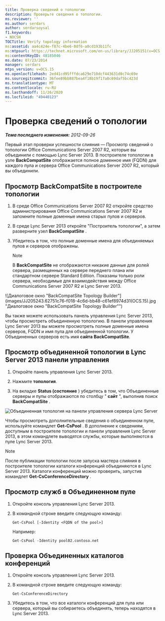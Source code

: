 ```yaml
---
title: Проверка сведений о топологии
description: Проверьте сведения о топологии.
ms.reviewer: ''
ms.author: serdars
author: serdarsoysal
f1.keywords:
- NOCSH
TOCTitle: Verify topology information
ms:assetid: aa4c424e-f87c-4be6-8df6-a0cd193b11fc
ms:mtpsurl: https://technet.microsoft.com/en-us/library/JJ205151(v=OCS.15)
ms:contentKeyID: 48185046
ms.date: 07/23/2014
manager: serdars
mtps_version: v=OCS.15
ms.openlocfilehash: 2ed41cd95fffdca629e710dcf443631d0c74c69e
ms.sourcegitcommit: 36fee89bb887bea4f18b19f17a8c69daf5bc423d
ms.translationtype: MT
ms.contentlocale: ru-RU
ms.lasthandoff: 11/26/2020
ms.locfileid: "49440123"
---
```

# <a name="verify-topology-information"></a>Проверка сведений о топологии

<div data-xmlns="http://www.w3.org/1999/xhtml">

<div class="topic" data-xmlns="http://www.w3.org/1999/xhtml" data-msxsl="urn:schemas-microsoft-com:xslt" data-cs="https://msdn.microsoft.com/">

<div data-asp="https://msdn2.microsoft.com/asp">



</div>

<div id="mainSection">

<div id="mainBody">

<span> </span>

_**Тема последнего изменения:** 2012-09-26_

Первый этап проверки успешности слияния — Просмотр сведений о топологии Office Communications Server 2007 R2, которые вы объединили с помощью Lync Server 2013. В построителе топологии в узле **BackCompatSite** отображается полное доменное имя (FQDN) для каждого пула и сервера Office Communications Server 2007 R2, который вы объединили.

<div>

## <a name="to-view-backcompatsite-in-topology-builder"></a>Просмотр BackCompatSite в построителе топологии

1.  В среде Office Communications Server 2007 R2 откройте средство администрирования Office Communications Server 2007 R2 и запомните полные доменные имена старых пулов и серверов.

2.  В среде Lync Server 2013 откройте "Построитель топологии", а затем разверните узел **BackCompatSite** .

3.  Убедитесь в том, что полные доменные имена для объединяемых пулов и серверов отображены.
    
    <div>
    

    > [!NOTE]  
    > В <STRONG>BackCompatSite</STRONG> не отображаются никакие данные для ролей сервера, размещенных на сервере переднего плана или стандартном сервере Standard Edition. Показаны только роли сервера, необходимые для взаимодействия между Office Communications Server 2007 R2 и Lync Server 2013.

    
    </div>

![Диалоговое окно "BackCompatSite Topology Builder"](images/JJ205243.62751c76-f018-4c6d-bb48-c61ef8974d31(OCS.15).jpg "Диалоговое окно "BackCompatSite Topology Builder"")

Вы также можете использовать панель управления Lync Server 2013, чтобы просмотреть объединенную топологию. В панели управления Lync Server 2013 вы можете просмотреть полные доменные имена серверов, FQDN и имя пула для объединенной топологии. У Объединенных серверов есть имя **сайта** **BackCompatSite**.

</div>

<div>

## <a name="to-view-the-merged-topology-in-lync-server-2013-control-panel"></a>Просмотр объединенной топологии в Lync Server 2013 панели управления

1.  Откройте панель управления Lync Server 2013.

2.  Нажмите **топология**.

3.  На вкладке **Status (состояние** ) убедитесь в том, что Объединенные серверы и пулы отображаются по столбцу " **сайт** ", выполнив поиск **BackCompatSite** .

![Объединенная топология на панели управления сервера Lync Server](images/JJ205151.f986ddd4-2040-454d-9389-7f6154b59cc9(OCS.15).jpg "Объединенная топология на панели управления сервера Lync Server")

Чтобы просмотреть дополнительные сведения о объединенном пуле, используйте командлет **Get-CsPool** . В дополнение к сведениям, доступным в построителе топологии и панели управления Lync Server 2013, в этом командлете выводятся службы, которые выполняются в пуле Lync Server 2013.

<div>


> [!NOTE]  
> После публикации топологии после запуска мастера слияния в построителе топологии каталоги конференций объединяются в Lync Server 2013. Каталоги конференций можно проверить, запустив командлет <STRONG>Get-CsConferenceDirectory</STRONG> .



</div>

</div>

<div>

## <a name="to-view-services-on-a-merged-pool"></a>Просмотр служб в Объединенном пуле

1.  Откройте консоль управления Lync Server 2013.

2.  В командной строке введите следующую команду:
    
        Get-CsPool [-Identity <FQDN of the pool>]
    
    Например:
    
        Get-CsPool -Identity pool02.contoso.net

</div>

<div>

## <a name="to-verify-conference-directories-merged"></a>Проверка Объединенных каталогов конференций

1.  Откройте консоль управления Lync Server 2013.

2.  В командной строке введите следующую команду:
    
        Get-CsConferenceDirectory

3.  Убедитесь в том, что все каталоги конференций для пула или сервера, который вы собираетесь объединять, теперь находятся в Lync Server 2013.

</div>

</div>

<span> </span>

</div>

</div>

</div>

